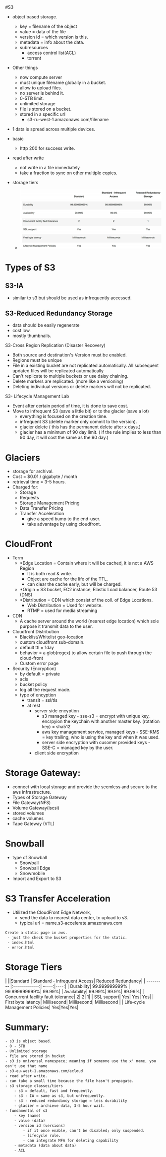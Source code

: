 #S3 
 - object based storage. 
   - key = filename of the object
   - value = data of the file
   - version id = which version is this.
   - metadata = info about the data.
   - subresources
     - access control list(ACL)
     - torrent
 - Other things
   - now compute server
   - must unique filename globally in a bucket.
   - allow to upload files.
   - no server is behind it.
   - 0-5TB limit.
   - unlimited storage
   - file is stored on a bucket.
   - stored in a specific url
     - s3-ru-west-1.amazonaws.com/filename
   
 - 1 data is spread across multiple devices.
 - basic
   - http 200 for success write.
 - read after write
   - not write in a file immediately
   - take a fraction to sync on other multiple copies.
 - storage tiers
   - ![storage-tiers](s3-storage-tiers.png) 

# Types of S3
## S3-IA
 - similar to s3 but should be used as infrequently accessed.
## S3-Reduced Redundancy Storage
 - data should be easily regenerate
 - cost low.
 - mostly thumbnails.

S3-Cross Region Replication (Disaster Recovery)
 - Both source and destination's Version must be enabled.
 - Regions must be unique
 - File in a existing bucket are not replicated automatically. All subsequent updated files will be replicated automatically
 - Can't replicate to multiple buckets or use daisy chaining.
 - Delete markers are replicated. (more like a versioning)
 - Deleting individual versions or delete markers will not be replicated.


S3- Lifecycle Management Lab
 - Event after certain period of time, it is done to save cost.
 - Move to infrequent S3 (save a little bit) or to the glacier (save a lot)
   - everything is focused on the creation time.
   - infrequent S3 (delete marker only commit to the version).
   - glacier delete ( this has the permanent delete after x days.)
   - glacier has a minimum of 90 day limit. ( if the rule implies to less than 90 day, it will cost the same as the 90 day.)

# Glaciers
 - storage for archival.
 - Cost = $0.01 / gigabyte / month
 - retrieval time = 3-5 hours.
 - Charged for:
   - Storage
   - Requests
   - Storage Management Pricing
   - Data Transfer Pricing
   - Transfer Acceleration
     - give a speed bump to the end-user.
     - take advantage by using cloudfront.


# CloudFront
 - Term
   - *Edge Location = Contain where it will be cached, it is not a AWS Region
     - It is both read & write.
     - Object are cache for the life of the TTL.
     - can clear the cache early, but will be charged.
   - *Origin = S3 bucket, EC2 instance, Elastic Load balancer, Route 53 (DNS)
   - *Distribution = CDN which consist of the coll. of Edge Locations.
     - Web Distribution = Used for website.
     - RTMP = used for media streaming
 - CDN
   - A cache server around the world (nearest edge location) which sole purpose it transmit data to the user.
 - Cloudfront Distribution
   - Blacklist/Whitelist geo-location
   - custom cloudfront sub-domain.
   - default ttl = 1day
   - behavior = a glob(regex) to allow certain file to push through the cloud-front
   - Custom error page
 - Security (Encryption)
   - by default = private
   - acls
   - bucket policy
   - log all the request made.
   - type of encyption
     - transit = ssl/tls
     - at rest
       - server side encyption
         - s3 managed key - sse-s3 = encrypt with unique key, encrpyion the keychain with another master key. (rotation key) = sha512
         - aws key management service, managed keys - SSE-KMS = key trailing, who is using the key and when it was used.
         - server side encryption  with cusomer provided keys - SSE-C = managed key by the user.
       - client side encryption


# Storage Gateway:
 - connect with local storage and provide the seemless and secure to the aws infrastructure.
 - Types of Storage Gateway
  - File Gateway(NFS)
  - Volume Gateway(iscsi)
   - stored volumes
   - cache volumes
  - Tape Gateway (VTL) 


# Snowball
 - type of Snowball
 	- Snowball
 	- Snowball Edge
 	- Snowmobile
 - Import and Export to S3
 
# S3 Transfer Acceleration
 - Utilized the CloudFront Edge Network,
   - send the data to nearest data center, to upload to s3.
   - typical url = name.s3-accelerate.amazonaws.com


```
Create a static page in aws.
 - just the check the bucket properties for the static.
 - index.html
 - error.html
```

# Storage Tiers

| ||Standard | Standard - Infrequent Access| Reduced Redundancy|
| --------- |:-------------:| -----:|----:|
| Durability| 99.999999999% | 99.999999999%| 99.99%|
| Availability| 99.99%| 99.9%| 99.99%|
| Concurrent facility fault tolerance| 2| 2| 1|
| SSL support| Yes| Yes| Yes|
| First byte latency| Millisecond| Millisecond| Millisecond |
| Life-cycle Management Policies| Yes|Yes|Yes|



# Summary:
	- s3 is object based.
	- 0 - 5TB
	- Unlimited storage
	- file are stored in bucket
	- s3 is universal namespace; meaning if someone use the x' name, you can't use that name
	- s3-eu-west-1.amazonaws.com/acloud
	- read after write.
	- can take a small time because the file hasn't propagate.
	- s3 storage classes/tiers
		- s3 = default, fast and frequently.
		- s3 - IA = same as s3, but unfrequently.
		- s3 - reduced redundancy storage = less durability
		- glacier = archieve data, 3-5 hour wait.
	- fundamental of s3
		- key (name)
		- value (data)
		- version id (versions)
			- if it once enable, can't be disabled; only suspended.
			- lifecycle rule.
			- can integrate MFA for deleting capability 
		- metadata (data about data)
		- ACL
